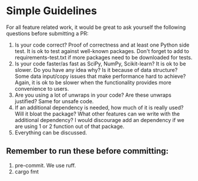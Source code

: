 # Simple Guidelines

For all feature related work, it would be great to ask yourself the following questions before submitting a PR:

1. Is your code correct? Proof of correctness and at least one Python side test. It is ok to test against well-known packages. Don't forget to add to requirements-test.txt if more packages need to be downloaded for tests.
2. Is your code faster/as fast as SciPy, NumPy, Scikit-learn? It is ok to be slower. Do you have any idea why? Is it because of data structure? Some data input/copy issues that make performance hard to achieve? Again, it is ok to be slower when the functionality provides more convenience to users.
3. Are you using a lot of unwraps in your code? Are these unwraps justified? Same for unsafe code.
4. If an additional dependency is needed, how much of it is really used? Will it bloat the package? What other features can we write with the additional dependency? I would discourage add an dependency if we are using 1 or 2 function out of that package.
5. Everything can be discussed. 


## Remember to run these before committing:
1. pre-commit. We use ruff.
2. cargo fmt